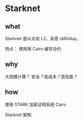 # Starknet

## what

Starknet 是以太坊 L2，采用 zkRollup。

特点：
使用用 Cairo 编写合约


## why

大规模计算？
安全？低成本？高性能？

## how
使用 STARK 加密证明系统
Cairo


Starknet 架构